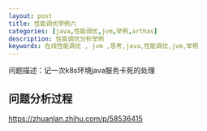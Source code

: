 ```yaml
---
layout: post
title: 性能调优举例六
categories: [java,性能调优,jvm,举例,arthas]
description: 性能调优分析举例
keywords: 在线性能调优 , jvm ,思考,java,性能调优,jvm,举例
---
```


问题描述：记一次k8s环境java服务卡死的处理

## 问题分析过程

https://zhuanlan.zhihu.com/p/58536415